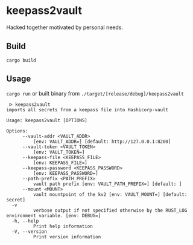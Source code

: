 # keepass2vault

Hacked together motivated by personal needs.

## Build

```shell
cargo build
```

## Usage

`cargo run` or built binary from `./target/[release/debug]/keepass2vault`

```
 ᐅ keepass2vault
imports all secrets from a keepass file into Hashicorp-vault

Usage: keepass2vault [OPTIONS]

Options:
      --vault-addr <VAULT_ADDR>
          [env: VAULT_ADDR=] [default: http://127.0.0.1:8200]
      --vault-token <VAULT_TOKEN>
          [env: VAULT_TOKEN=]
      --keepass-file <KEEPASS_FILE>
          [env: KEEPASS_FILE=]
      --keepass-password <KEEPASS_PASSWORD>
          [env: KEEPASS_PASSWORD=]
      --path-prefix <PATH_PREFIX>
          vault path prefix [env: VAULT_PATH_PREFIX=] [default: ]
      --mount <MOUNT>
          vault mountpoint of the kv2 [env: VAULT_MOUNT=] [default: secret]
  -v
          verbose output if not specified otherwise by the RUST_LOG environment variable. [env: DEBUG=]
  -h, --help
          Print help information
  -V, --version
          Print version information
```
